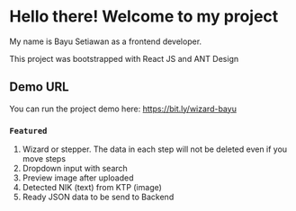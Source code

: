 # Hello there! Welcome to my project

My name is Bayu Setiawan as a frontend developer.

This project was bootstrapped with React JS and ANT Design

## Demo URL

You can run the project demo here: https://bit.ly/wizard-bayu

### `Featured`

1. Wizard or stepper. The data in each step will not be deleted even if you move steps
2. Dropdown input with search
3. Preview image after uploaded
4. Detected NIK (text) from KTP (image)
5. Ready JSON data to be send to Backend  

